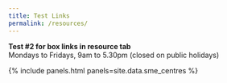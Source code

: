 ```yaml
---
title: Test Links
permalink: /resources/
---
```


**Test #2 for box links in resource tab**
<br>Mondays to Fridays, 9am to 5.30pm (closed on public holidays)
<br>

{% include panels.html panels=site.data.sme_centres %}
